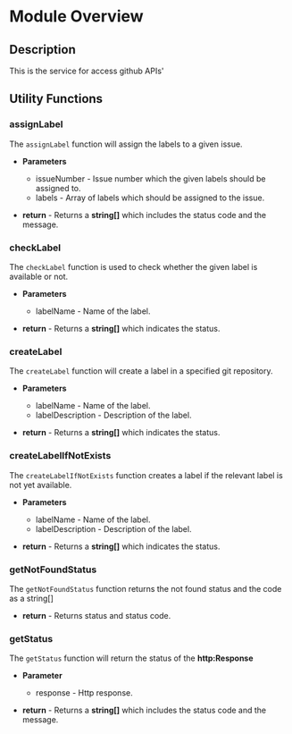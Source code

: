 # Module Overview

## Description

This is the service for access github APIs'

## Utility Functions

### assignLabel

The `assignLabel` function will assign the labels to a given issue.

- **Parameters**

  - issueNumber - Issue number which the given labels should be assigned to.
  - labels - Array of labels which should be assigned to the issue.

- **return** - Returns a **string[]** which includes the status code and the message.

### checkLabel

The `checkLabel` function is used to check whether the given label is available or not.

- **Parameters**

  - labelName - Name of the label.

- **return** - Returns a **string[]** which indicates the status.

### createLabel

The `createLabel` function will create a label in a specified git repository.

- **Parameters**

  - labelName - Name of the label.
  - labelDescription - Description of the label.

- **return** - Returns a **string[]** which indicates the status.

### createLabelIfNotExists

The `createLabelIfNotExists` function creates a label if the relevant label is not yet available.

- **Parameters**

  - labelName - Name of the label.
  - labelDescription - Description of the label.

- **return** - Returns a **string[]** which indicates the status.

### getNotFoundStatus

The `getNotFoundStatus` function returns the not found status and the code as a string[]

- **return** - Returns status and status code.

### getStatus

The `getStatus` function will return the status of the **http:Response**

- **Parameter**

  - response - Http response.

- **return** - Returns a **string[]** which includes the status code and the message.
